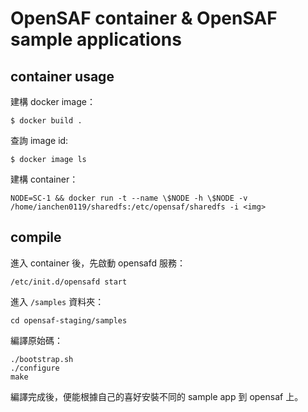# OpenSAF container & OpenSAF sample applications

## container usage

建構 docker image：

```shell
$ docker build .
```

查詢 image id:

```shell
$ docker image ls
```

建構 container：

```
NODE=SC-1 && docker run -t --name \$NODE -h \$NODE -v /home/ianchen0119/sharedfs:/etc/opensaf/sharedfs -i <img>
```

## compile

進入 container 後，先啟動 opensafd 服務：

```
/etc/init.d/opensafd start
```

進入 `/samples` 資料夾：

```
cd opensaf-staging/samples
```

編譯原始碼：

```
./bootstrap.sh
./configure
make
```

編譯完成後，便能根據自己的喜好安裝不同的 sample app 到 opensaf 上。